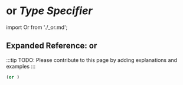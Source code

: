 # **or** *Type Specifier*

import Or from './_or.md';

<Or />

## Expanded Reference: or

:::tip
TODO: Please contribute to this page by adding explanations and examples
:::

```lisp
(or )
```
